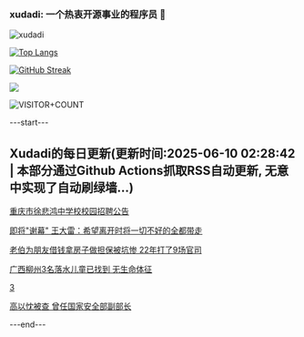 ### xudadi: 一个热衷开源事业的程序员 👋

![xudadi](https://github-readme-stats-git-masterorgs-github-readme-stats-team.vercel.app/api?username=xudadi)

[![Top Langs](https://github-readme-stats.vercel.app/api/top-langs/?username=xudadi)](https://github.com/anuraghazra/github-readme-stats)

[![GitHub Streak](https://streak-stats.demolab.com?user=xudadi&locale=zh_Hans)](https://git.io/streak-stats)

![](https://raw.githubusercontent.com/xudadi/xudadi/main/assets/github-contribution-grid-snake.svg)

![VISITOR+COUNT](https://komarev.com/ghpvc/?username=xudadi&label=VISITOR+COUNT)


---start---

## Xudadi的每日更新(更新时间:2025-06-10 02:28:42 | 本部分通过Github Actions抓取RSS自动更新, 无意中实现了自动刷绿墙...)

[重庆市徐悲鸿中学校校园招聘公告](https://www.gongkaoleida.com/article/2441281)

[即将"谢幕" 王大雷：希望离开时将一切不好的全都带走](https://m.163.com/news/article/K1KR1E5J0514R9OJ.html)

[老伯为朋友借钱拿房子做担保被坑惨 22年打了9场官司](https://m.163.com/news/article/K1KRCIDR0514EGPO.html)

[广西柳州3名落水儿童已找到 无生命体征](https://m.163.com/news/article/K1KR8BN40001899O.html)

[3](https://m.163.com/touch/news/sub/domestic)

[高以忱被查 曾任国家安全部副部长](https://m.163.com/news/article/K1KKR9RQ055040N3.html)

---end---

